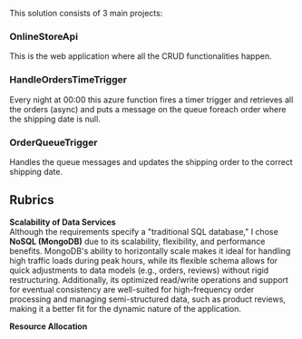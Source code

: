 ﻿This solution consists of 3 main projects:
### OnlineStoreApi
This is the web application where all the CRUD functionalities happen. 

### HandleOrdersTimeTrigger
Every night at 00:00 this azure function fires a timer trigger and retrieves all the orders (async) and puts a message
on the queue foreach order where the shipping date is null. 

### OrderQueueTrigger
Handles the queue messages and updates the shipping order to the correct shipping date. 

## Rubrics
**Scalability of Data Services**<br>
Although the requirements specify a "traditional SQL database,"
I chose **NoSQL (MongoDB)** due to its scalability, flexibility, and performance benefits.
MongoDB's ability to horizontally scale makes it ideal for handling high traffic loads during peak hours,
while its flexible schema allows for quick adjustments to data models (e.g., orders, reviews) without rigid restructuring.
Additionally, its optimized read/write operations and support for eventual consistency are well-suited for
high-frequency order processing and managing semi-structured data, such as product reviews,
making it a better fit for the dynamic nature of the application.

**Resource Allocation**<br>